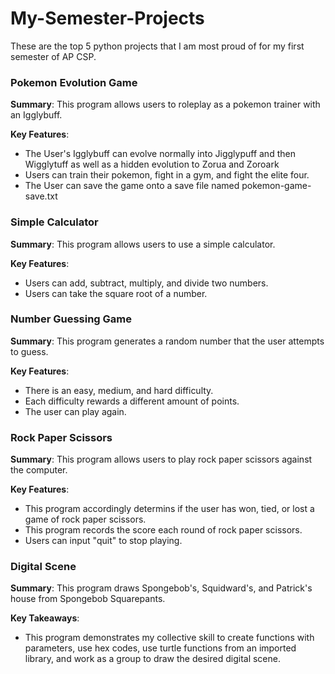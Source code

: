 # My-Semester-Projects
These are the top 5 python projects that I am most proud of for my first semester of AP CSP.

### Pokemon Evolution Game
**Summary**: This program allows users to roleplay as a pokemon trainer with an Igglybuff.

**Key Features**: 
- The User's Igglybuff can evolve normally into Jigglypuff and then Wigglytuff as well as a hidden evolution to Zorua and Zoroark
- Users can train their pokemon, fight in a gym, and fight the elite four.
- The User can save the game onto a save file named pokemon-game-save.txt

### Simple Calculator
**Summary**: This program allows users to use a simple calculator.

**Key Features**: 
- Users can add, subtract, multiply, and divide two numbers.
- Users can take the square root of a number.

### Number Guessing Game
**Summary**: This program generates a random number that the user attempts to guess. 

**Key Features**: 
- There is an easy, medium, and hard difficulty.
- Each difficulty rewards a different amount of points.
- The user can play again.

### Rock Paper Scissors
**Summary**: This program allows users to play rock paper scissors against the computer.

**Key Features**: 
- This program accordingly determins if the user has won, tied, or lost a game of rock paper scissors.
- This program records the score each round of rock paper scissors.
- Users can input "quit" to stop playing.

### Digital Scene
**Summary**: This program draws Spongebob's, Squidward's, and Patrick's house from Spongebob Squarepants.

**Key Takeaways**:
- This program demonstrates my collective skill to create functions with parameters, use hex codes, use turtle functions from an imported library, and work as a group to draw the desired digital scene.

